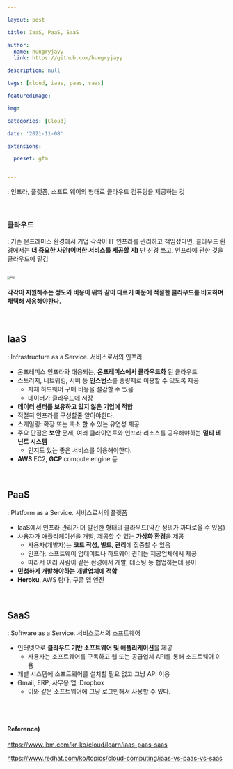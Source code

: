 ```yaml
---

layout: post

title: IaaS, PaaS, SaaS

author: 
  name: hungryjayy
  link: https://github.com/hungryjayy

description: null

tags: [cloud, iaas, paas, saas]

featuredImage: 

img: 

categories: [Cloud]

date: '2021-11-08'

extensions:

  preset: gfm


---
```


: 인프라, 플랫폼, 소프트 웨어의 형태로 클라우드 컴퓨팅을 제공하는 것

<br>

### 클라우드

: 기존 온프레미스 환경에서 기업 각각이 IT 인프라를 관리하고 책임졌다면, 클라우드 환경에서는 **더 중요한 사안(어떠한 서비스를 제공할 지)** 만 신경 쓰고, 인프라에 관한 것을 클라우드에 맡김

<br>

<img src="https://www.redhat.com/cms/managed-files/iaas-paas-saas-diagram5.1-1638x1046.png" alt="img" style="zoom:40%;" /> 



#### 각각이 지원해주는 정도와 비용이 위와 같이 다르기 때문에 적절한 클라우드를 비교하며 채택해 사용해야한다.

<br>

## IaaS

: Infrastructure as a Service. 서비스로서의 인프라

* 온프레미스 인프라와 대응되는, **온프레미스에서 클라우드화** 된 클라우드
* 스토리지, 네트워킹, 서버 등 **인스턴스**를 종량제로 이용할 수 있도록 제공
  * 자체 하드웨어 구매 비용을 절감할 수 있음
  * 데이터가 클라우드에 저장
* **데이터 센터를 보유하고 있지 않은 기업에 적합**
* 적절히 인프라를 구성할줄 알아야한다.
* 스케일링: 확장 또는 축소 할 수 있는 유연성 제공
* 주요 단점은 **보안** 문제, 여러 클라이언트와 인프라 리소스를 공유해야하는 **멀티 테넌트 시스템**
  * 인지도 있는 좋은 서비스를 이용해야한다.
* **AWS** EC2, **GCP** compute engine 등

<br>

## PaaS

: Platform as a Service. 서비스로서의 플랫폼

* IaaS에서 인프라 관리가 더 발전한 형태의 클라우드(약간 정의가 까다로울 수 있음)
* 사용자가 애플리케이션을 개발, 제공할 수 있는 **가상화 환경**을 제공
  * 사용자(개발자)는 **코드 작성, 빌드, 관리**에 집중할 수 있음
  * 인프라: 소프트웨어 업데이트나 하드웨어 관리는 제공업체에서 제공
  * 따라서 여러 사람이 같은 환경에서 개발, 테스팅 등 협업하는데 용이
* **민첩하게 개발해야하는 개발업체에 적합**
* **Heroku**, AWS 람다, 구글 앱 엔진

<br>

## SaaS

: Software as a Service. 서비스로서의 소프트웨어

* 인터넷으로 **클라우드 기반 소프트웨어 및 애플리케이션**을 제공
  * 사용자는 소프트웨어를 구독하고 웹 또는 공급업체 API를 통해 소프트웨어 이용
* 개별 시스템에 소프트웨어를 설치할 필요 없고 그냥 API 이용
* Gmail, ERP, 사무용 앱, Dropbox
  * 이와 같은 소프트웨어에 그냥 로그인해서 사용할 수 있다.

<br>

<br>

#### Reference)

https://www.ibm.com/kr-ko/cloud/learn/iaas-paas-saas

https://www.redhat.com/ko/topics/cloud-computing/iaas-vs-paas-vs-saas